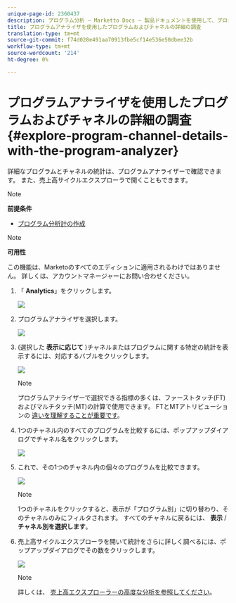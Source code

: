 ```yaml
---
unique-page-id: 2360437
description: プログラム分析 — Marketto Docs — 製品ドキュメントを使用して、プログラムとチャネルの詳細を調べます。
title: プログラムアナライザを使用したプログラムおよびチャネルの詳細の調査
translation-type: tm+mt
source-git-commit: f74d028e491aa70913fbe5cf14e536e50dbee32b
workflow-type: tm+mt
source-wordcount: '214'
ht-degree: 0%

---
```



# プログラムアナライザを使用したプログラムおよびチャネルの詳細の調査 {#explore-program-channel-details-with-the-program-analyzer}

詳細なプログラムとチャネルの統計は、プログラムアナライザーで確認できます。 また、売上高サイクルエクスプローラで開くこともできます。

>[!NOTE]
>
>**前提条件**
>
>* [プログラム分析計の作成](create-a-program-analyzer.md)


>[!NOTE]
>
>**可用性**
>
>この機能は、Marketoのすべてのエディションに適用されるわけではありません。 詳しくは、アカウントマネージャーにお問い合わせください。

1. 「 **Analytics**」をクリックします。

   ![](assets/image2015-4-28-12-3a54-3a47.png)

1. プログラムアナライザを選択します。

   ![](assets/image2015-4-28-12-3a56-3a46.png)

1. (選択した **表示に応じて** )チャネルまたはプログラムに関する特定の統計を表示するには、対応するバブルをクリックします。

   ![](assets/image2015-4-28-12-3a57-3a14.png)

   >[!NOTE]
   >
   >プログラムアナライザーで選択できる指標の多くは、ファーストタッチ(FT)およびマルチタッチ(MT)の計算で使用できます。 FTとMTアトリビューションの [違いを理解することが重要です](/help/marketo/product-docs/reporting/revenue-cycle-analytics/revenue-tools/attribution/understanding-attribution.md)。

1. 1つのチャネル内のすべてのプログラムを比較するには、ポップアップダイアログでチャネル名をクリックします。

   ![](assets/image2015-4-28-12-3a59-3a36.png)

1. これで、その1つのチャネル内の個々のプログラムを比較できます。

   ![](assets/image2015-4-28-13-3a0-3a14.png)

   >[!NOTE]
   >
   >1つのチャネルをクリックすると、表示が「プログラム別」に切り替わり、そのチャネルのみにフィルタされます。 すべてのチャネルに戻るには、 **表示** / **チャネル別を選択します**。

1. 売上高サイクルエクスプローラを開いて統計をさらに詳しく調べるには、ポップアップダイアログでその数をクリックします。

   ![](assets/image2015-4-28-13-3a1-3a35.png)

   >[!NOTE]
   >
   >詳しくは、 [売上高エクスプローラーの高度な分析を参照してください](http://docs.marketo.com/display/docs/revenue+explorer)。
